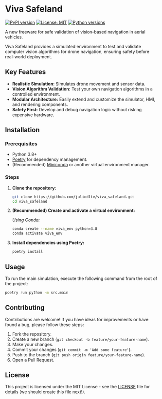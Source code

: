 # Viva Safeland

[![PyPI version](https://badge.fury.io/py/viva_safeland.svg)](https://badge.fury.io/py/viva_safeland)
[![License: MIT](https://img.shields.io/badge/License-MIT-yellow.svg)](https://opensource.org/licenses/MIT)
[![Python versions](https://img.shields.io/pypi/pyversions/viva_safeland.svg)](https://pypi.org/project/viva_safeland)

A new freeware for safe validation of vision-based navigation in aerial vehicles.

Viva Safeland provides a simulated environment to test and validate computer vision algorithms for drone navigation, ensuring safety before real-world deployment.

## Key Features

*   **Realistic Simulation:** Simulates drone movement and sensor data.
*   **Vision Algorithm Validation:** Test your own navigation algorithms in a controlled environment.
*   **Modular Architecture:** Easily extend and customize the simulator, HMI, and rendering components.
*   **Safety First:** Develop and debug navigation logic without risking expensive hardware.

## Installation

### Prerequisites

*   Python 3.8+
*   [Poetry](https://python-poetry.org/docs/#installation) for dependency management.
*   (Recommended) [Miniconda](https://docs.conda.io/en/latest/miniconda.html) or another virtual environment manager.

### Steps

1.  **Clone the repository:**
    ```bash
    git clone https://github.com/juliodltv/viva_safeland.git
    cd viva_safeland
    ```

2.  **(Recommended) Create and activate a virtual environment:**

    *Using Conda:*
    ```bash
    conda create --name viva_env python=3.8
    conda activate viva_env
    ```

3.  **Install dependencies using Poetry:**
    ```bash
    poetry install
    ```

## Usage

To run the main simulation, execute the following command from the root of the project:

```bash
poetry run python -m src.main
```

## Contributing

Contributions are welcome! If you have ideas for improvements or have found a bug, please follow these steps:

1.  Fork the repository.
2.  Create a new branch (`git checkout -b feature/your-feature-name`).
3.  Make your changes.
4.  Commit your changes (`git commit -m 'Add some feature'`).
5.  Push to the branch (`git push origin feature/your-feature-name`).
6.  Open a Pull Request.

## License

This project is licensed under the MIT License - see the [LICENSE](LICENSE) file for details (we should create this file next!).
